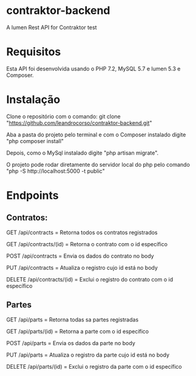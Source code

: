 # contraktor-backend

A lumen Rest API for Contraktor test

# Requisitos

Esta API foi desenvolvida usando o PHP 7.2, MySQL 5.7 e lumen 5.3 e Composer.

# Instalação

Clone o repositório com o comando: git clone "https://github.com/leandrocorso/contraktor-backend.git"

Aba a pasta do projeto pelo terminal e com o Composer instalado digite "php composer install"

Depois, como o MySql instalado digite "php artisan migrate".

O projeto pode rodar diretamente do servidor local do php pelo comando "php -S http://localhost:5000 -t public"

# Endpoints

## Contratos:

GET /api/contracts = Retorna todos os contratos registrados

GET /api/contracts/(id) = Retorna o contrato com o id específico

POST /api/contracts = Envia os dados do contrato no body

PUT /api/contracts = Atualiza o registro cujo id está no body

DELETE /api/contracts/(id) = Exclui o registro do contrato com o id específico

## Partes

GET /api/parts = Retorna todas sa partes registradas

GET /api/parts/(id) = Retorna a parte com o id específico

POST /api/parts = Envia os dados da parte no body

PUT /api/parts = Atualiza o registro da parte cujo id está no body

DELETE /api/parts/(id) = Exclui o registro da parte com o id específico

